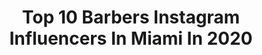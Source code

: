 ---
title: Top 10 Barbers Instagram Influencers In Miami In 2020
description: >-
  Find top barbers Instagram influencers in Miami in 2020. Most popular hashtags: #barber #miami #sharpfade #barberlife.
platform: Instagram
profiles:
  - username: "jairostylemasterbarber"
    fullname: >-
      Jairo Maldonado🇵🇷 ☆
    location: "United States"
    followers: 37668
    engagement: 478
    commentsToLikes: 0.071358
    id: ck8swrn64f04l0j78pzlcxelj
    verified: false
    hashtags: "#yeahthatgreenvil, #booksy, #californiabarber, #newyorkbarber"
  - username: "ivancutzsharp"
    fullname: >-
      CEO of IVANCUTZSHARP 🌐🔱
    location: "United States"
    followers: 32298
    engagement: 672
    commentsToLikes: 0.013408
    id: ck5hoo1fmpwqg0i11vfd3ggvn
    verified: false
    hashtags: "#beardgang, #calibarber, #sacbarber, #sharpfade"
  - username: "siobhan_violin"
    fullname: >-
      Siobhán Cronin | Violinist
    location: "United States"
    followers: 8262
    engagement: 1354
    commentsToLikes: 0.048143
    id: ck0u1q6v3xqau0i197k0w38my
    verified: false
    hashtags: "#studio, #florida, #onwards, #emeraldpics"
  - username: "_johnfernandes"
    fullname: >-
      CT Barber
    location: "United States"
    followers: 2287
    engagement: 972
    commentsToLikes: 0.163458
    id: ck6ui2qyjcpuv0j71708ubuem
    verified: false
    hashtags: "#sharpfadefreshmenclass, #housecall, #slambasketball, #newhaven"
  - username: "gainsthebarber"
    fullname: >-
      🇩🇴Beardologist Gains🇵🇷
    location: "United States"
    followers: 20617
    engagement: 114
    commentsToLikes: 0.051371
    id: ck6u5nhuaand30j71o8ahdv94
    verified: false
    hashtags: "#barbersinctv, #gainsbarberline, #staightrazor, #barbering"
  - username: "allison_cuts"
    fullname: >-
      Allison Arvizu💈
    location: "United States"
    followers: 41369
    engagement: 842
    commentsToLikes: 0.020944
    id: ck5hn34v3n4ax0i11ijc1dht9
    verified: false
    hashtags: "#menshaircut, #barberexpo, #cutoftheday, #cleancut"
  - username: "youssefbarber"
    fullname: >-
      ATL Barber Men Hair
    location: "United States"
    followers: 200294
    engagement: 193
    commentsToLikes: 0.027357
    id: ck15uxguboyv80i19wve2x49m
    verified: false
    hashtags: "#coolkids, #atlantabarber, #dealdropdance, #borntoglow"
  - username: "juiceheadzup"
    fullname: >-
      ♠️Juice♠️
    location: "United States"
    followers: 41602
    engagement: 187
    commentsToLikes: 0.045687
    id: ck5btmv3vg8sb0i11afzwv584
    verified: true
    hashtags: "#headzupbarbershop, #becautious, #headzupbarbershop2, #barberia"
  - username: "darioguerra_17"
    fullname: >-
      byguerra.com | ✂️Dario Guerra🎨
    location: "United States"
    followers: 50530
    engagement: 130
    commentsToLikes: 0.061255
    id: ck15skqefdhz00i19cu3o1c9j
    verified: false
    hashtags: "#barberia, #barbers, #barberos, #barberclips"
  - username: "barber_alexx"
    fullname: >-
      B A R B E R   L  I  F E💈✂️
    location: "United States"
    followers: 27934
    engagement: 138
    commentsToLikes: 0.009530
    id: ck5hn363xn4cs0i11ej5i358e
    verified: false
    hashtags: "#boy, #barberlove, #barberlife, #lamborghini"
---